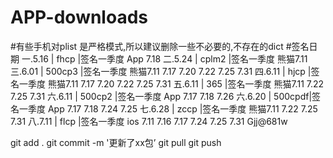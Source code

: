 ﻿# APP-downloads
#有些手机对plist 是严格模式,所以建议删除一些不必要的,不存在的dict
#签名日期
一.5.16  | fhcp   |签名一季度   App   7.18
二.5.24  | cplm2  |签名一季度   熊猫7.11	
三.6.01  | 500cp3 |签名一季度   熊猫7.11  7.17  7.20 7.22 7.25 7.31
四.6.11  | hjcp   |签名一季度   熊猫7.11  7.17 7.20 7.22 7.25 7.31
五.6.11  | 365    |签名一季度   熊猫7.11 7.22 7.25 7.31
六.6.11  | 500cp2 |签名一季度   App  7.17  7.18  7.26
六.6.20  | 500cpdf|签名一季度   App  7.17  7.18 7.24 7.25
七.6.28  | zccp   |签名一季度   熊猫7.11 7.22 7.25 7.31
八.7.11  | flcp   |签名一季度   ios 7.11   7.16  7.17 7.24 7.25 7.31
Gjj@681w


git add . 
git commit -m '更新了xx包’
git pull
git push



